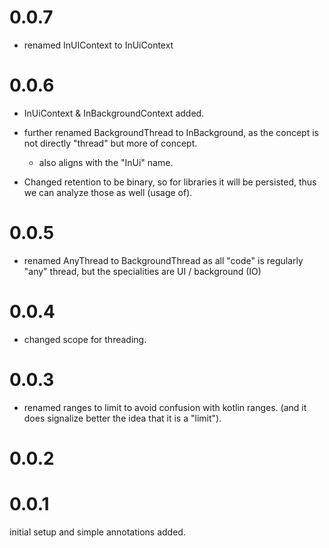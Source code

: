 # 0.0.7
- renamed InUIContext to InUiContext 
     
# 0.0.6
- InUiContext & InBackgroundContext added.
- further renamed BackgroundThread to InBackground, as the concept is not directly "thread" but more of concept.
    - also aligns with the "InUi" name.
    
- Changed retention to be binary, so for libraries it will be persisted, thus we can analyze those as well (usage of).

# 0.0.5
- renamed AnyThread to BackgroundThread as all "code" is regularly "any" thread, but the specialities are UI / background (IO)

# 0.0.4
- changed scope for threading. 

# 0.0.3
- renamed ranges to limit to avoid confusion with kotlin ranges. 
    (and it does signalize better the idea that it is a "limit").
    
# 0.0.2

# 0.0.1
initial setup and simple annotations added.